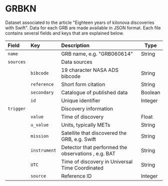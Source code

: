 # GRBKN
Dataset associated to the article "Eighteen years of kilonova discoveries with Swift". Data for each GRB are made available in JSON format. Each file contains several fields and keys that are explained below.

| Field | Key | Description | Type 
| :--- | :--- | :--- | --- 
| `name`   |           | GRB name, e.g. "GRB060614" | String 
| `sources` |          | Data sources                   | 
|           | `bibcode` | 19 character NASA ADS bibcode | String 
|           | `reference` | Short form citation | String 
|           | `secondary` | Catalogue of published data | Boolean
|           | `id`   | Unique identifier | Integer 
| `trigger` |          | Discovery information                  | 
|           | `value` | Time of discovery | Float 
|           | `u_value` | Units, typically METs | String 
|           | `mission` | Satellite that discovered the GRB, e.g. Swift | String
|           | `instrument` | Detector that performed the observations , e.g. BAT | String
|           | `UTC`   | Time of discovery in Universal Time Coordinated | String
|           | `source`   | Reference ID | Integer 

